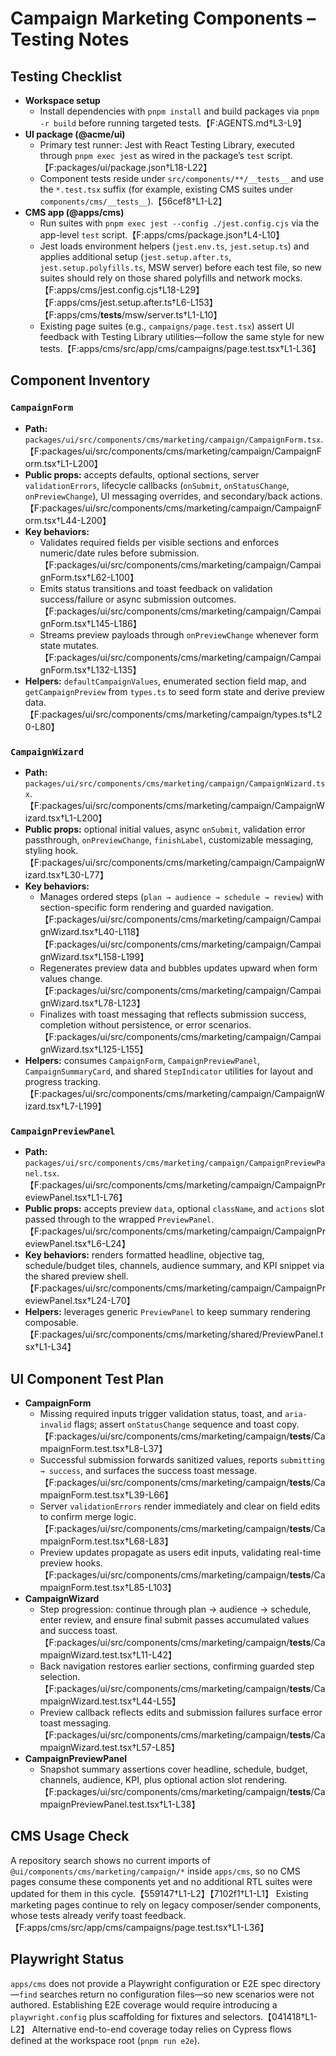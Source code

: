 # Campaign Marketing Components – Testing Notes

## Testing Checklist
- **Workspace setup**
  - Install dependencies with `pnpm install` and build packages via `pnpm -r build` before running targeted tests.【F:AGENTS.md†L3-L9】
- **UI package (@acme/ui)**
  - Primary test runner: Jest with React Testing Library, executed through `pnpm exec jest` as wired in the package’s `test` script.【F:packages/ui/package.json†L18-L22】
  - Component tests reside under `src/components/**/__tests__` and use the `*.test.tsx` suffix (for example, existing CMS suites under `components/cms/__tests__`).【56cef8†L1-L2】
- **CMS app (@apps/cms)**
  - Run suites with `pnpm exec jest --config ./jest.config.cjs` via the app-level `test` script.【F:apps/cms/package.json†L4-L10】
  - Jest loads environment helpers (`jest.env.ts`, `jest.setup.ts`) and applies additional setup (`jest.setup.after.ts`, `jest.setup.polyfills.ts`, MSW server) before each test file, so new suites should rely on those shared polyfills and network mocks.【F:apps/cms/jest.config.cjs†L18-L29】【F:apps/cms/jest.setup.after.ts†L6-L153】【F:apps/cms/__tests__/msw/server.ts†L1-L10】
  - Existing page suites (e.g., `campaigns/page.test.tsx`) assert UI feedback with Testing Library utilities—follow the same style for new tests.【F:apps/cms/src/app/cms/campaigns/page.test.tsx†L1-L36】

## Component Inventory

### `CampaignForm`
- **Path:** `packages/ui/src/components/cms/marketing/campaign/CampaignForm.tsx`.【F:packages/ui/src/components/cms/marketing/campaign/CampaignForm.tsx†L1-L200】
- **Public props:** accepts defaults, optional sections, server `validationErrors`, lifecycle callbacks (`onSubmit`, `onStatusChange`, `onPreviewChange`), UI messaging overrides, and secondary/back actions.【F:packages/ui/src/components/cms/marketing/campaign/CampaignForm.tsx†L44-L200】
- **Key behaviors:**
  - Validates required fields per visible sections and enforces numeric/date rules before submission.【F:packages/ui/src/components/cms/marketing/campaign/CampaignForm.tsx†L62-L100】
  - Emits status transitions and toast feedback on validation success/failure or async submission outcomes.【F:packages/ui/src/components/cms/marketing/campaign/CampaignForm.tsx†L145-L186】
  - Streams preview payloads through `onPreviewChange` whenever form state mutates.【F:packages/ui/src/components/cms/marketing/campaign/CampaignForm.tsx†L132-L135】
- **Helpers:** `defaultCampaignValues`, enumerated section field map, and `getCampaignPreview` from `types.ts` to seed form state and derive preview data.【F:packages/ui/src/components/cms/marketing/campaign/types.ts†L20-L80】

### `CampaignWizard`
- **Path:** `packages/ui/src/components/cms/marketing/campaign/CampaignWizard.tsx`.【F:packages/ui/src/components/cms/marketing/campaign/CampaignWizard.tsx†L1-L200】
- **Public props:** optional initial values, async `onSubmit`, validation error passthrough, `onPreviewChange`, `finishLabel`, customizable messaging, styling hook.【F:packages/ui/src/components/cms/marketing/campaign/CampaignWizard.tsx†L30-L77】
- **Key behaviors:**
  - Manages ordered steps (`plan → audience → schedule → review`) with section-specific form rendering and guarded navigation.【F:packages/ui/src/components/cms/marketing/campaign/CampaignWizard.tsx†L40-L118】【F:packages/ui/src/components/cms/marketing/campaign/CampaignWizard.tsx†L158-L199】
  - Regenerates preview data and bubbles updates upward when form values change.【F:packages/ui/src/components/cms/marketing/campaign/CampaignWizard.tsx†L78-L123】
  - Finalizes with toast messaging that reflects submission success, completion without persistence, or error scenarios.【F:packages/ui/src/components/cms/marketing/campaign/CampaignWizard.tsx†L125-L155】
- **Helpers:** consumes `CampaignForm`, `CampaignPreviewPanel`, `CampaignSummaryCard`, and shared `StepIndicator` utilities for layout and progress tracking.【F:packages/ui/src/components/cms/marketing/campaign/CampaignWizard.tsx†L7-L199】

### `CampaignPreviewPanel`
- **Path:** `packages/ui/src/components/cms/marketing/campaign/CampaignPreviewPanel.tsx`.【F:packages/ui/src/components/cms/marketing/campaign/CampaignPreviewPanel.tsx†L1-L76】
- **Public props:** accepts preview `data`, optional `className`, and `actions` slot passed through to the wrapped `PreviewPanel`.【F:packages/ui/src/components/cms/marketing/campaign/CampaignPreviewPanel.tsx†L6-L24】
- **Key behaviors:** renders formatted headline, objective tag, schedule/budget tiles, channels, audience summary, and KPI snippet via the shared preview shell.【F:packages/ui/src/components/cms/marketing/campaign/CampaignPreviewPanel.tsx†L24-L70】
- **Helpers:** leverages generic `PreviewPanel` to keep summary rendering composable.【F:packages/ui/src/components/cms/marketing/shared/PreviewPanel.tsx†L1-L34】

## UI Component Test Plan
- **CampaignForm**
  - Missing required inputs trigger validation status, toast, and `aria-invalid` flags; assert `onStatusChange` sequence and toast copy.【F:packages/ui/src/components/cms/marketing/campaign/__tests__/CampaignForm.test.tsx†L8-L37】
  - Successful submission forwards sanitized values, reports `submitting → success`, and surfaces the success toast message.【F:packages/ui/src/components/cms/marketing/campaign/__tests__/CampaignForm.test.tsx†L39-L66】
  - Server `validationErrors` render immediately and clear on field edits to confirm merge logic.【F:packages/ui/src/components/cms/marketing/campaign/__tests__/CampaignForm.test.tsx†L68-L83】
  - Preview updates propagate as users edit inputs, validating real-time preview hooks.【F:packages/ui/src/components/cms/marketing/campaign/__tests__/CampaignForm.test.tsx†L85-L103】
- **CampaignWizard**
  - Step progression: continue through plan → audience → schedule, enter review, and ensure final submit passes accumulated values and success toast.【F:packages/ui/src/components/cms/marketing/campaign/__tests__/CampaignWizard.test.tsx†L11-L42】
  - Back navigation restores earlier sections, confirming guarded step selection.【F:packages/ui/src/components/cms/marketing/campaign/__tests__/CampaignWizard.test.tsx†L44-L55】
  - Preview callback reflects edits and submission failures surface error toast messaging.【F:packages/ui/src/components/cms/marketing/campaign/__tests__/CampaignWizard.test.tsx†L57-L85】
- **CampaignPreviewPanel**
  - Snapshot summary assertions cover headline, schedule, budget, channels, audience, KPI, plus optional action slot rendering.【F:packages/ui/src/components/cms/marketing/campaign/__tests__/CampaignPreviewPanel.test.tsx†L1-L38】

## CMS Usage Check
A repository search shows no current imports of `@ui/components/cms/marketing/campaign/*` inside `apps/cms`, so no CMS pages consume these components yet and no additional RTL suites were updated for them in this cycle.【559147†L1-L2】【7102f1†L1-L1】 Existing marketing pages continue to rely on legacy composer/sender components, whose tests already verify toast feedback.【F:apps/cms/src/app/cms/campaigns/page.test.tsx†L1-L36】

## Playwright Status
`apps/cms` does not provide a Playwright configuration or E2E spec directory—`find` searches return no configuration files—so new scenarios were not authored. Establishing E2E coverage would require introducing a `playwright.config` plus scaffolding for fixtures and selectors.【041418†L1-L2】 Alternative end-to-end coverage today relies on Cypress flows defined at the workspace root (`pnpm run e2e`).
